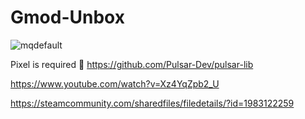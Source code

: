# Gmod-Unbox

![mqdefault](https://user-images.githubusercontent.com/62381889/220155927-27ed20ad-14ac-4166-87ca-32391abb453b.jpg)

Pixel is required 🥰
https://github.com/Pulsar-Dev/pulsar-lib

https://www.youtube.com/watch?v=Xz4YqZpb2_U

https://steamcommunity.com/sharedfiles/filedetails/?id=1983122259
